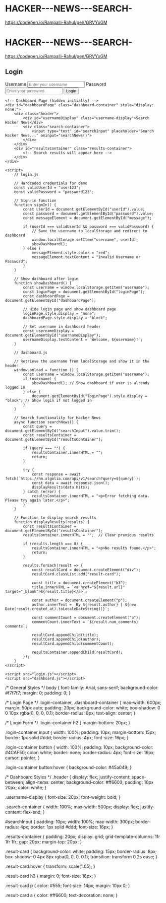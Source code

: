 # HACKER---NEWS---SEARCH-
https://codepen.io/Rampalli-Rahul/pen/GRVYxGM
# HACKER---NEWS---SEARCH-
https://codepen.io/Rampalli-Rahul/pen/GRVYxGM<!DOCTYPE html>
<html lang="en">
<head>
    <meta charset="UTF-8">
    <meta name="viewport" content="width=device-width, initial-scale=1.0">
    <title>Login & Dashboard</title>
    <link rel="stylesheet" href="style.css">
</head>
<body>
    <!-- Login Page (initially visible) -->
    <div id="loginPage" class="login-container">
        <h2>Login</h2>
        <form id="loginForm">
            <label for="userId">Username</label>
            <input type="text" id="userId" placeholder="Enter your username" required>
            <label for="password">Password</label>
            <input type="password" id="password" placeholder="Enter your password" required>
            <button type="button" onclick="signIn()">Login</button>
        </form>
        <p id="message"></p>
    </div>

    <!-- Dashboard Page (hidden initially) -->
    <div id="dashboardPage" class="dashboard-container" style="display: none;">
        <div class="header">
            <div id="usernameDisplay" class="username-display">Search Hacker News</div>
            <div class="search-container">
                <input type="text" id="searchInput" placeholder="Search Hacker News..." oninput="searchNews()">
            </div>
        </div>
        <div id="resultsContainer" class="results-container">
            <!-- Search results will appear here -->
        </div>
    </div>

    <script>
        // login.js

        // Hardcoded credentials for demo
        const validUserId = "user123";
        const validPassword = "password123";

        // Sign-in function
        function signIn() {
            const userId = document.getElementById("userId").value;
            const password = document.getElementById("password").value;
            const messageElement = document.getElementById("message");

            if (userId === validUserId && password === validPassword) {
                // Save the username to localStorage and redirect to dashboard
                window.localStorage.setItem("username", userId);
                showDashboard();
            } else {
                messageElement.style.color = "red";
                messageElement.textContent = "Invalid Username or Password";
            }
        }

        // Show dashboard after login
        function showDashboard() {
            const username = window.localStorage.getItem("username");
            const loginPage = document.getElementById("loginPage");
            const dashboardPage = document.getElementById("dashboardPage");

            // Hide login page and show dashboard page
            loginPage.style.display = "none";
            dashboardPage.style.display = "block";

            // Set username in dashboard header
            const usernameDisplay = document.getElementById("usernameDisplay");
            usernameDisplay.textContent = `Welcome, ${username}!`;
        }

        // dashboard.js

        // Retrieve the username from localStorage and show it in the header
        window.onload = function () {
            const username = window.localStorage.getItem("username");
            if (username) {
                showDashboard(); // Show dashboard if user is already logged in
            } else {
                document.getElementById("loginPage").style.display = "block"; // Show login if not logged in
            }
        }

        // Search functionality for Hacker News
        async function searchNews() {
            const query = document.getElementById("searchInput").value.trim();
            const resultsContainer = document.getElementById("resultsContainer");

            if (query === "") {
                resultsContainer.innerHTML = "";
                return;
            }

            try {
                const response = await fetch(`https://hn.algolia.com/api/v1/search?query=${query}`);
                const data = await response.json();
                displayResults(data.hits);
            } catch (error) {
                resultsContainer.innerHTML = "<p>Error fetching data. Please try again later.</p>";
            }
        }

        // Function to display search results
        function displayResults(results) {
            const resultsContainer = document.getElementById("resultsContainer");
            resultsContainer.innerHTML = "";  // Clear previous results

            if (results.length === 0) {
                resultsContainer.innerHTML = "<p>No results found.</p>";
                return;
            }

            results.forEach(result => {
                const resultCard = document.createElement("div");
                resultCard.classList.add("result-card");

                const title = document.createElement("h3");
                title.innerHTML = `<a href="${result.url}" target="_blank">${result.title}</a>`;

                const author = document.createElement("p");
                author.innerText = `By ${result.author} | ${new Date(result.created_at).toLocaleDateString()}`;

                const commentCount = document.createElement("p");
                commentCount.innerText = `${result.num_comments} comments`;

                resultCard.appendChild(title);
                resultCard.appendChild(author);
                resultCard.appendChild(commentCount);

                resultsContainer.appendChild(resultCard);
            });
        }
    </script>

    <script src="login.js"></script>
    <script src="dashboard.js"></script>
</body>
</html

  /* General Styles */
body {
    font-family: Arial, sans-serif;
    background-color: #f7f7f7;
    margin: 0;
    padding: 0;
}

/* Login Page */
.login-container, .dashboard-container {
    max-width: 600px;
    margin: 50px auto;
    padding: 20px;
    background-color: white;
    box-shadow: 0 0 10px rgba(0, 0, 0, 0.1);
    border-radius: 8px;
    text-align: center;
}

/* Login Form */
.login-container h2 {
    margin-bottom: 20px;
}

.login-container input {
    width: 100%;
    padding: 10px;
    margin-bottom: 15px;
    border: 1px solid #ddd;
    border-radius: 4px;
    font-size: 16px;
}

.login-container button {
    width: 100%;
    padding: 10px;
    background-color: #4CAF50;
    color: white;
    border: none;
    border-radius: 4px;
    font-size: 16px;
    cursor: pointer;
}

.login-container button:hover {
    background-color: #45a049;
}

/* Dashboard Styles */
.header {
    display: flex;
    justify-content: space-between;
    align-items: center;
    background-color: #ff6600;
    padding: 10px 20px;
    color: white;
}

.username-display {
    font-size: 20px;
    font-weight: bold;
}

.search-container {
    width: 100%;
    max-width: 500px;
    display: flex;
    justify-content: flex-end;
}

#searchInput {
    padding: 10px;
    width: 100%;
    max-width: 300px;
    border-radius: 4px;
    border: 1px solid #ddd;
    font-size: 16px;
}

.results-container {
    padding: 20px;
    display: grid;
    grid-template-columns: 1fr 1fr 1fr;
    gap: 20px;
    margin-top: 20px;
}

.result-card {
    background-color: white;
    padding: 15px;
    border-radius: 8px;
    box-shadow: 0 4px 8px rgba(0, 0, 0, 0.1);
    transition: transform 0.2s ease;
}

.result-card:hover {
    transform: scale(1.05);
}

.result-card h3 {
    margin: 0;
    font-size: 18px;
}

.result-card p {
    color: #555;
    font-size: 14px;
    margin: 10px 0;
}

.result-card a {
    color: #ff6600;
    text-decoration: none;
}

